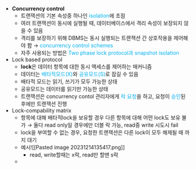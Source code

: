 - **Concurrency control**
	- 트랜잭션의 기본 속성중 하나인 <font color="#00b0f0">isolation</font>에 초점
	- 여러 트랜잭션이 동시에 실행될 때, 데이터베이스에서 격리 속성이 보장되지 않을 수 있음
	- 격리를 보장하기 위해 DBMS는 동시 실행되는 트랜잭션 간 상호작용을 제어해야 함
	  → <font color="#00b0f0">concurrency control schemes</font>
	- 자주 사용되는 방법은 <font color="#00b0f0">Two phase lock protocol과 snapshot isolation</font>
- Lock based protocol
	- **lock**은 데이터 항목에 대한 동시 액세스를 제어하는 매커니즘
	- 데이터는 <font color="#00b0f0">배타적모드(X)</font>와 <font color="#00b0f0">공유모드(S)</font>로 잠길 수 있음
	- 배타적 모드는 읽기, 쓰기가 모두 가능한 상태
	- 공유모드는 데이터를 읽기만 가능한 상태
	- 트랜잭션은 concurrency contol 관리자에게 <font color="#00b0f0">락 요청</font>을 하고, 요청이 <font color="#00b0f0">승인</font>된 후에만 트랜잭션 진행
- Lock-compability matrix
	- 항목에 대해 배타적lock을 보유할 경우 다른 항목에 대해 어떤 lock도 보유 불가
	  → 둘다 read only일 경우에만 더블 락 가능, read중 write 시도시 fail
	- lock을 부여할 수 없는 경우, 요청한 트랜잭션은 다른 lock이 모두 해제될 때 까지 대기
	- 예시![[Pasted image 20231214135417.png]]
		- read, write할때는 x락, read만 할땐 s락
	- 